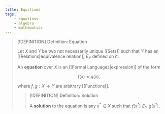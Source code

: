 ```yaml
---
title: Equations
tags:
    - equations
    - algebra
    - mathematics
---
```


>[!DEFINITION] Definition: Equation
>
>Let $X$ and $Y$ be two not necessarily unique [[Sets]] such that $Y$ has an [[Relations|equivalence relation]] $E_Y$ defined on it.
>
>An **equation** over $X$ is an [[Formal Languages|expression]] of the form
>
>$$
>f(x) = g(x),
>$$
>
>where $f,g: X \to Y$ are arbitrary [[Functions]].
>
>>[!DEFINITION] Definition: Solution
>>
>>A **solution** to the equation is any $x^\ast \in X$ such that $f(x^\ast) \,\, E_Y \,\, g(x^\ast)$.
>>
>